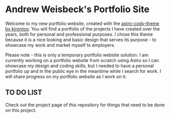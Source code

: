 # Andrew Weisbeck's Portfolio Site

Welcome to my new portfolio website, created with the [astro-cody-theme by kirontoo](https://github.com/kirontoo/astro-theme-cody). You will find a portfolio of the projects I have created over the years, both for personal and professional purposes. I chose this theme because it is a nice looking and basic design that serves its purpose - to showcase my work and market myself to employers.

Please note - this is only a temporary portfolio website solution. I am currently working on a portfolio website from scratch using Astro so I can showcase my design and coding skills, but I needed to have a personal portfolio up and in the public eye in the meantime while I search for work. I will share progress on my portfolio website as I work on it.

## TO DO LIST 

Check out the project page of this repository for things that need to be done on this project.